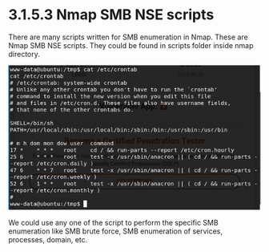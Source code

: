 # 3.1.5.3 Nmap SMB NSE scripts

There are many scripts written for SMB enumeration in Nmap. These are Nmap SMB NSE scripts. They could be found in scripts folder inside nmap directory.

![](../../../../.gitbook/assets/image%20%2856%29.png)

We could use any one of the script to perform the specific SMB enumeration like SMB brute force, SMB enumeration of services, processes, domain, etc.

